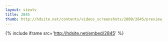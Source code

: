 ```yaml
---
layout: sieutv
title: 2845
thumb: http://hdsite.net/contents/videos_screenshots/2000/2845/preview_360p.mp4.jpg
---
```

{% include iframe src='http://hdsite.net/embed/2845' %}
 
